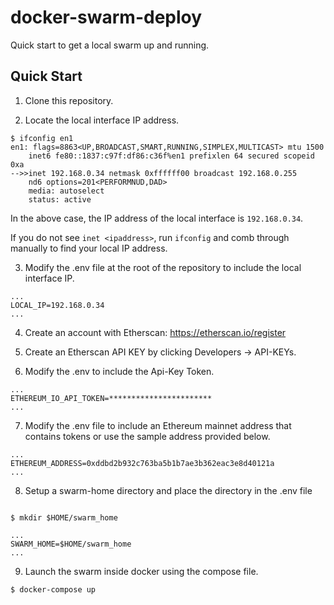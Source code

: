 # docker-swarm-deploy

Quick start to get a local swarm up and running.

## Quick Start

1. Clone this repository.

2. Locate the local interface IP address.

```
$ ifconfig en1
en1: flags=8863<UP,BROADCAST,SMART,RUNNING,SIMPLEX,MULTICAST> mtu 1500
	inet6 fe80::1837:c97f:df86:c36f%en1 prefixlen 64 secured scopeid 0xa
-->>inet 192.168.0.34 netmask 0xffffff00 broadcast 192.168.0.255
	nd6 options=201<PERFORMNUD,DAD>
	media: autoselect
	status: active
```

In the above case, the IP address of the local interface is `192.168.0.34`.

If you do not see `inet <ipaddress>`, run `ifconfig` and comb through manually to find your local IP address.

3. Modify the .env file at the root of the repository to include the local interface IP.

```
...
LOCAL_IP=192.168.0.34
...
```
4. Create an account with Etherscan: https://etherscan.io/register

5. Create an Etherscan API KEY by clicking Developers -> API-KEYs.

6. Modify the .env to include the Api-Key Token.

```
...
ETHEREUM_IO_API_TOKEN=***********************
...
```
7. Modify the .env file to include an Ethereum mainnet address that contains tokens or use the sample address provided below.
```
...
ETHEREUM_ADDRESS=0xddbd2b932c763ba5b1b7ae3b362eac3e8d40121a
...
```
8. Setup a swarm-home directory and place the directory in the .env file
```

$ mkdir $HOME/swarm_home

...
SWARM_HOME=$HOME/swarm_home
...

```
9. Launch the swarm inside docker using the compose file.

```
$ docker-compose up
```
